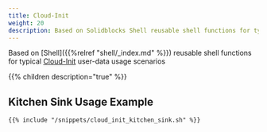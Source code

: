 ```yaml
---
title: Cloud-Init
weight: 20
description: Based on Solidblocks Shell reusable shell functions for typical Cloud-Init usage scenarios
---
```


Based on [Shell]({{%relref "shell/_index.md" %}}) reusable shell functions for typical [Cloud-Init](https://cloudinit.readthedocs.io/en/latest/) user-data usage scenarios

{{% children description="true" %}}

## Kitchen Sink Usage Example

```shell
{{% include "/snippets/cloud_init_kitchen_sink.sh" %}}
```
